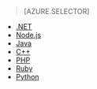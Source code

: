 > [AZURE.SELECTOR]
- [.NET](../articles/storage-dotnet-how-to-use-blobs.md)
- [Node.js](../articles/storage-nodejs-how-to-use-blob-storage.md)
- [Java](../articles/storage-java-how-to-use-blob-storage.md)
- [C++](../articles/storage-c-plus-plus-how-to-use-blobs.md)
- [PHP](../articles/storage-php-how-to-use-blobs.md)
- [Ruby](../articles/storage-ruby-how-to-use-blob-storage.md)
- [Python](../articles/storage-python-how-to-use-blob-storage.md)


<!--HONumber=52-->

